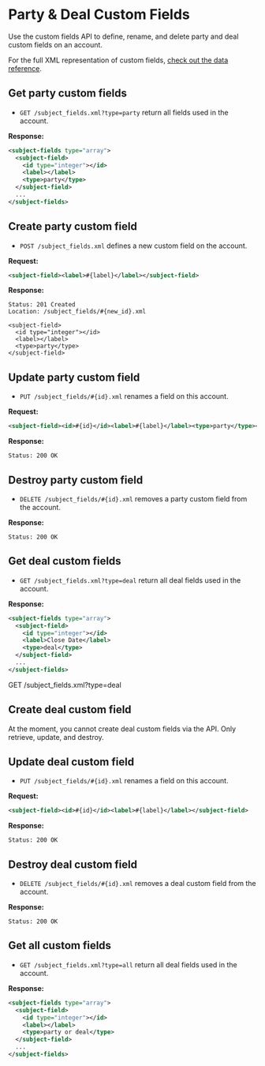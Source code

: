 Party & Deal Custom Fields
=============

Use the custom fields API to define, rename, and delete party and deal custom fields on an account.

For the full XML representation of custom fields, [check out the data reference](https://github.com/basecamp/highrise-api/blob/master/sections/data_reference.md#custom_field).


Get party custom fields
-----------------

* `GET /subject_fields.xml?type=party` return all fields used in the account.

**Response:**

``` xml
<subject-fields type="array">
  <subject-field>
    <id type="integer"></id>
    <label></label>
    <type>party</type>
  </subject-field>
  ...
</subject-fields>
```

Create party custom field
-------------------

* `POST /subject_fields.xml` defines a new custom field on the account.

**Request:**

``` xml
<subject-field><label>#{label}</label></subject-field>
```

**Response:**

    Status: 201 Created
    Location: /subject_fields/#{new_id}.xml

    <subject-field>
      <id type="integer"></id>
      <label></label>
      <type>party</type>
    </subject-field>


Update party custom field
-------------------

* `PUT /subject_fields/#{id}.xml` renames a field on this account.

**Request:**

``` xml
<subject-field><id>#{id}</id><label>#{label}</label><type>party</type></subject-field>
```

**Response:**

    Status: 200 OK


Destroy party custom field
--------------------

* `DELETE /subject_fields/#{id}.xml` removes a party custom field from the account.

**Response:**

    Status: 200 OK


Get deal custom fields
-----------------

* `GET /subject_fields.xml?type=deal` return all deal fields used in the account.

**Response:**

``` xml
<subject-fields type="array">
  <subject-field>
    <id type="integer"></id>
    <label>Close Date</label>
    <type>deal</type>
  </subject-field>
  ...
</subject-fields>
```

GET /subject_fields.xml?type=deal


Create deal custom field
-------------------

At the moment, you cannot create deal custom fields via the API. Only retrieve, update, and destroy. 

Update deal custom field
-------------------

* `PUT /subject_fields/#{id}.xml` renames a field on this account.

**Request:**

``` xml
<subject-field><id>#{id}</id><label>#{label}</label></subject-field>
```

**Response:**

    Status: 200 OK


Destroy deal custom field
--------------------

* `DELETE /subject_fields/#{id}.xml` removes a deal custom field from the account.

**Response:**

    Status: 200 OK

Get all custom fields
-----------------

* `GET /subject_fields.xml?type=all` return all deal fields used in the account.

**Response:**

``` xml
<subject-fields type="array">
  <subject-field>
    <id type="integer"></id>
    <label></label>
    <type>party or deal</type>
  </subject-field>
  ...
</subject-fields>
```

